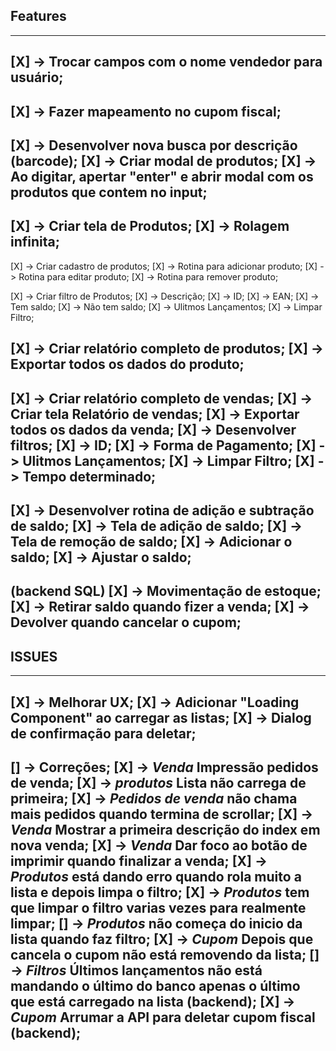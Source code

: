 ## Features

------------------------------------------------------------------------------------------------------------------------
[X] -> Trocar campos com o nome vendedor para usuário;
------------------------------------------------------------------------------------------------------------------------
[X] -> Fazer mapeamento no cupom fiscal;
------------------------------------------------------------------------------------------------------------------------
[X] -> Desenvolver nova busca por descrição (barcode);
   [X] -> Criar modal de produtos;
   [X] -> Ao digitar, apertar "enter" e abrir modal com os produtos que contem no input;
------------------------------------------------------------------------------------------------------------------------
[X] -> Criar tela de Produtos;
   [X] -> Rolagem infinita;
------------------------------------------------------------------------------------------------------------------------
[X] -> Criar cadastro de produtos;
   [X] -> Rotina para adicionar produto;
   [X] -> Rotina para editar produto;
   [X] -> Rotina para remover produto;

[X] -> Criar filtro de Produtos;
   [X] ->  Descrição;
   [X] ->  ID;
   [X] ->  EAN;
   [X] ->  Tem saldo;
   [X] ->  Não tem saldo;
   [X] ->  Ulitmos Lançamentos;
   [X] ->  Limpar Filtro;

[X] -> Criar relatório completo de produtos;
[X] -> Exportar todos os dados do produto;
------------------------------------------------------------------------------------------------------------------------
[X] -> Criar relatório completo de vendas;
   [X] -> Criar tela Relatório de vendas;
   [X] -> Exportar todos os dados da venda;
   [X] -> Desenvolver filtros;
      [X] ->  ID;
      [X] ->  Forma de Pagamento;
      [X] ->  Ulitmos Lançamentos;
      [X] ->  Limpar Filtro;
      [X] ->  Tempo determinado;
------------------------------------------------------------------------------------------------------------------------
[X] -> Desenvolver rotina de adição e subtração de saldo; 
   [X] -> Tela de adição de saldo; 
   [X] -> Tela de remoção de saldo; 
   [X] -> Adicionar o saldo; 
   [X] -> Ajustar o saldo; 
------------------------------------------------------------------------------------------------------------------------
(backend SQL)
[X] -> Movimentação de estoque; 
   [X] -> Retirar saldo quando fizer a venda;
   [X] -> Devolver quando cancelar o cupom;
------------------------------------------------------------------------------------------------------------------------

## ISSUES

------------------------------------------------------------------------------------------------------------------------
[X] -> Melhorar UX;
   [X] -> Adicionar "Loading Component" ao carregar as listas;
   [X] -> Dialog de confirmação para deletar;
------------------------------------------------------------------------------------------------------------------------
[] -> Correções;
   [X] -> *Venda* Impressão pedidos de venda;
   [X] -> *produtos* Lista não carrega de primeira;
   [X] -> *Pedidos de venda* não chama mais pedidos quando termina de scrollar;
   [X] -> *Venda* Mostrar a primeira descrição do index em nova venda;
   [X] -> *Venda* Dar foco ao botão de imprimir quando finalizar a venda;
   [X] -> *Produtos* está dando erro quando rola muito a lista e depois limpa o filtro;
   [X] -> *Produtos* tem que limpar o filtro varias vezes para realmente limpar;
   [] -> *Produtos* não começa do inicio da lista quando faz filtro;
   [X] -> *Cupom* Depois que cancela o cupom não está removendo da lista;
   [] -> *Filtros* Últimos lançamentos não está mandando o último do banco apenas o último que está carregado na lista (backend);
   [X] -> *Cupom* Arrumar a API para deletar cupom fiscal (backend);
------------------------------------------------------------------------------------------------------------------------
